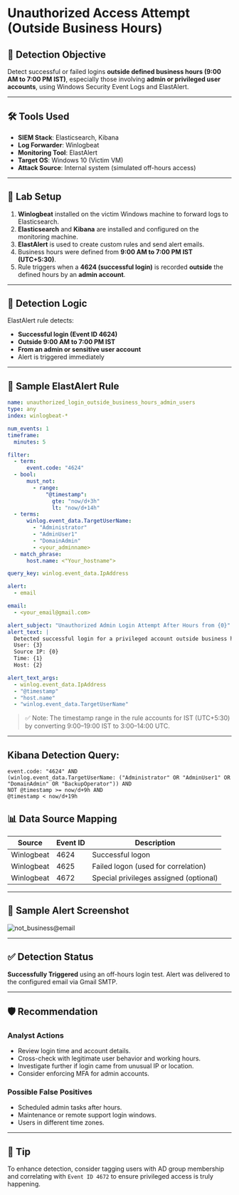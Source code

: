 # Unauthorized Access Attempt (Outside Business Hours)

## 🎯 Detection Objective
Detect successful or failed logins **outside defined business hours (9:00 AM to 7:00 PM IST)**, especially those involving **admin or privileged user accounts**, using Windows Security Event Logs and ElastAlert.

---

## 🛠️ Tools Used

- **SIEM Stack**: Elasticsearch, Kibana  
- **Log Forwarder**: Winlogbeat  
- **Monitoring Tool**: ElastAlert  
- **Target OS**: Windows 10 (Victim VM)  
- **Attack Source**: Internal system (simulated off-hours access)

---

## 🧪 Lab Setup

1. **Winlogbeat** installed on the victim Windows machine to forward logs to Elasticsearch.
2. **Elasticsearch** and **Kibana** are installed and configured on the monitoring machine.
3. **ElastAlert** is used to create custom rules and send alert emails.
4. Business hours were defined from **9:00 AM to 7:00 PM IST (UTC+5:30)**.
5. Rule triggers when a **4624 (successful login)** is recorded **outside** the defined hours by an **admin account**.

---

## 🔎 Detection Logic

ElastAlert rule detects:
- **Successful login (Event ID 4624)**  
- **Outside 9:00 AM to 7:00 PM IST**
- **From an admin or sensitive user account**
- Alert is triggered immediately

---

## 📜 Sample ElastAlert Rule

```yaml
name: unauthorized_login_outside_business_hours_admin_users
type: any
index: winlogbeat-*

num_events: 1
timeframe:
  minutes: 5

filter:
  - term:
      event.code: "4624"
  - bool:
      must_not:
        - range:
            "@timestamp":
              gte: "now/d+3h"
              lt: "now/d+14h"
  - terms:
      winlog.event_data.TargetUserName:
        - "Administrator"
        - "AdminUser1"
        - "DomainAdmin"
        - <your_adminname>
  - match_phrase:
      host.name: <"Your_hostname">

query_key: winlog.event_data.IpAddress

alert:
  - email

email:
  - <your_email@gmail.com>

alert_subject: "Unauthorized Admin Login Attempt After Hours from {0}"
alert_text: |
  Detected successful login for a privileged account outside business hours.
  User: {3}
  Source IP: {0}
  Time: {1}
  Host: {2}

alert_text_args:
  - winlog.event_data.IpAddress
  - "@timestamp"
  - "host.name"
  - "winlog.event_data.TargetUserName"
```

> ✅ Note: The timestamp range in the rule accounts for IST (UTC+5:30) by converting 9:00–19:00 IST to 3:00–14:00 UTC.

---
## Kibana Detection Query:
    event.code: "4624" AND 
    (winlog.event_data.TargetUserName: ("Administrator" OR "AdminUser1" OR "DomainAdmin" OR "BackupOperator")) AND 
    NOT @timestamp >= now/d+9h AND 
    @timestamp < now/d+19h


## 📊 Data Source Mapping

| Source      | Event ID | Description                             |
|-------------|----------|-----------------------------------------|
| Winlogbeat  | 4624     | Successful logon                        |
| Winlogbeat  | 4625     | Failed logon (used for correlation)     |
| Winlogbeat  | 4672     | Special privileges assigned (optional)  |

---

## 📸 Sample Alert Screenshot
![not_business@email](https://github.com/user-attachments/assets/bebc09e9-ee43-4e73-a635-6dbfcf29daf0)


---

## ✅ Detection Status

**Successfully Triggered** using an off-hours login test. Alert was delivered to the configured email via Gmail SMTP.

---

## 🛡️ Recommendation

### Analyst Actions
- Review login time and account details.
- Cross-check with legitimate user behavior and working hours.
- Investigate further if login came from unusual IP or location.
- Consider enforcing MFA for admin accounts.

### Possible False Positives
- Scheduled admin tasks after hours.
- Maintenance or remote support login windows.
- Users in different time zones.

---

## 🧠 Tip
To enhance detection, consider tagging users with AD group membership and correlating with `Event ID 4672` to ensure privileged access is truly happening.
